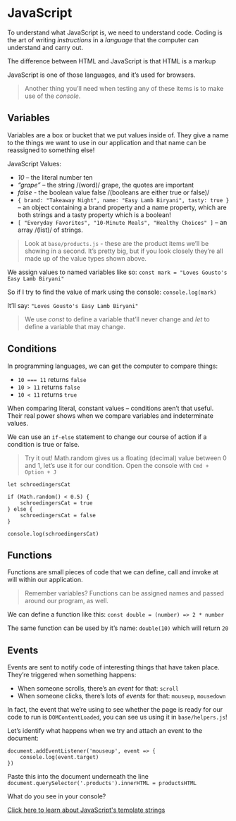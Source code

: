 # JavaScript
To understand what JavaScript is, we need to understand code. Coding is the art of writing *instructions* in a *language* that the computer can understand and carry out.

The difference between HTML and JavaScript is that HTML is a markup

JavaScript is one of those languages, and it’s used for browsers.

> Another thing you’ll need when testing any of these items is to make use of the *console*.

## Variables
Variables are a box or bucket that we put values inside of.  They give a name to the things we want to use in our application and that name can be reassigned to something else!

JavaScript Values:
- *10* – the literal number ten
- *“grape”* – the string /(word)/ grape, the quotes are important
- *false* - the boolean value false /(booleans are either true or false)/
- `{ brand: "Takeaway Night", name: "Easy Lamb Biryani", tasty: true }` – an object containing a brand property and a name property, which are both strings and a tasty property which is a boolean!
- `[ "Everyday Favorites", "10-Minute Meals", "Healthy Choices" ]` – an array /(list)/ of strings.

> Look at `base/products.js` - these are the product items we’ll be showing in a second. It’s pretty big, but if you look closely they’re all made up of the value types shown above.

We assign values to named variables like so:
`const mark = "Loves Gousto's Easy Lamb Biryani"`

So if I try to find the value of mark using the console:
`console.log(mark)`

It’ll say:
`"Loves Gousto's Easy Lamb Biryani"`

> We use *const* to define a variable that’ll never change and *let* to define a variable that may change.

## Conditions
In programming languages, we can get the computer to compare things:

- `10 === 11` returns  `false`
- `10 > 11` returns `false`
- `10 < 11` returns `true`

When comparing literal, constant values – conditions aren’t that useful. Their real power shows when we compare variables and indeterminate values.

We can use an `if-else` statement to change our course of action if a condition is true or false.

> Try it out!
> Math.random gives us a floating (decimal) value between 0 and 1, let’s use it for our condition.
> Open the console with `Cmd + Option + J`

```
let schroedingersCat

if (Math.random() < 0.5) {
	schroedingersCat = true
} else {
	schroedingersCat = false
}

console.log(schroedingersCat)
```

## Functions
Functions are small pieces of code that we can define, call and invoke at will within our application.

>  Remember variables? Functions can be assigned names and passed around our program, as well.

We can define a function like this:
`const double = (number) => 2 * number`

The same function can be used by it’s name:
 `double(10)` which will return `20`

## Events
Events are sent to notify code of interesting things that have taken place. They’re triggered when something happens:
- When someone scrolls, there’s an *event* for that: `scroll`
- When someone clicks, there’s lots of *events* for that: `mouseup`, `mousedown`

In fact, the event that we’re using to see whether the page is ready for our code to run is `DOMContentLoaded`, you can see us using it in `base/helpers.js`!

Let’s identify what happens when we try and attach an event to the document:

```
document.addEventListener('mouseup', event => {
	console.log(event.target)
})
```

Paste this into the document underneath the line `document.querySelector('.products').innerHTML = productsHTML`

What do you see in your console?

[Click here to learn about JavaScript's template strings](04-js-templating.md)
